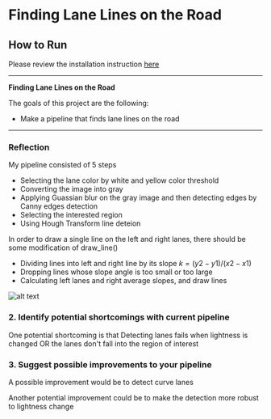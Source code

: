 # **Finding Lane Lines on the Road** 

## How to Run
Please review the installation instruction [here](https://github.com/udacity/CarND-LaneLines-P1/blob/master/README.md)

---

**Finding Lane Lines on the Road**

The goals of this project are the following:
* Make a pipeline that finds lane lines on the road

[//]: # (Image References)

[image1]: ./examples/grayscale.jpg "Grayscale"

---

### Reflection

My pipeline consisted of 5 steps
* Selecting the lane color by white and yellow color threshold
* Converting the image into gray
* Applying Guassian blur on the gray image and then detecting edges by Canny edges detection
* Selecting the interested region
* Using Hough Transform line deteion

In order to draw a single line on the left and right lanes, there should be some modification of draw_line()
* Dividing lines into left and right line by its slope $k=(y2 - y1) / (x2 - x1)$
* Dropping lines whose slope angle is too small or too large
* Calculating left lanes and right  average slopes, and draw lines


![alt text][image1]


### 2. Identify potential shortcomings with current pipeline


One potential shortcoming is that Detecting lanes fails when lightness is changed OR the lanes don't fall into the region of interest


### 3. Suggest possible improvements to your pipeline

A possible improvement would be to detect curve lanes

Another potential improvement could be to make the detection more robust to lightness change

